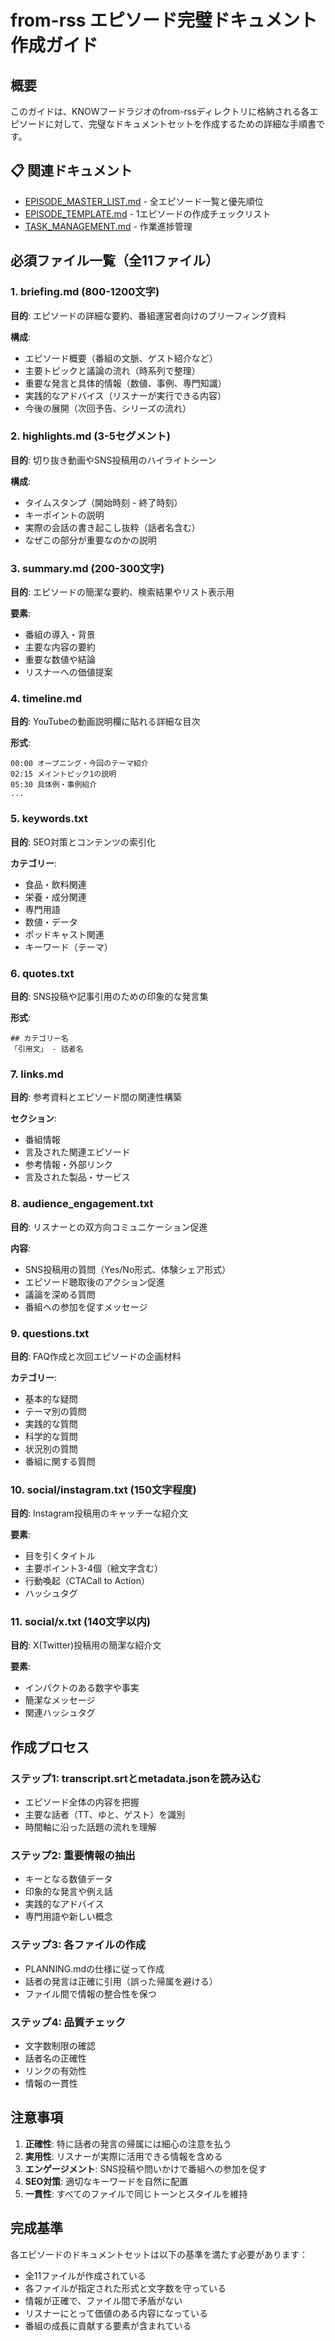 # from-rss エピソード完璧ドキュメント作成ガイド

## 概要
このガイドは、KNOWフードラジオのfrom-rssディレクトリに格納される各エピソードに対して、完璧なドキュメントセットを作成するための詳細な手順書です。

## 📋 関連ドキュメント
- [EPISODE_MASTER_LIST.md](./EPISODE_MASTER_LIST.md) - 全エピソード一覧と優先順位
- [EPISODE_TEMPLATE.md](./EPISODE_TEMPLATE.md) - 1エピソードの作成チェックリスト
- [TASK_MANAGEMENT.md](./TASK_MANAGEMENT.md) - 作業進捗管理

## 必須ファイル一覧（全11ファイル）

### 1. briefing.md (800-1200文字)
**目的**: エピソードの詳細な要約、番組運営者向けのブリーフィング資料

**構成**:
- エピソード概要（番組の文脈、ゲスト紹介など）
- 主要トピックと議論の流れ（時系列で整理）
- 重要な発言と具体的情報（数値、事例、専門知識）
- 実践的なアドバイス（リスナーが実行できる内容）
- 今後の展開（次回予告、シリーズの流れ）

### 2. highlights.md (3-5セグメント)
**目的**: 切り抜き動画やSNS投稿用のハイライトシーン

**構成**:
- タイムスタンプ（開始時刻 - 終了時刻）
- キーポイントの説明
- 実際の会話の書き起こし抜粋（話者名含む）
- なぜこの部分が重要なのかの説明

### 3. summary.md (200-300文字)
**目的**: エピソードの簡潔な要約、検索結果やリスト表示用

**要素**:
- 番組の導入・背景
- 主要な内容の要約
- 重要な数値や結論
- リスナーへの価値提案

### 4. timeline.md
**目的**: YouTubeの動画説明欄に貼れる詳細な目次

**形式**:
```
00:00 オープニング・今回のテーマ紹介
02:15 メイントピック1の説明
05:30 具体例・事例紹介
...
```

### 5. keywords.txt
**目的**: SEO対策とコンテンツの索引化

**カテゴリー**:
- 食品・飲料関連
- 栄養・成分関連
- 専門用語
- 数値・データ
- ポッドキャスト関連
- キーワード（テーマ）

### 6. quotes.txt
**目的**: SNS投稿や記事引用のための印象的な発言集

**形式**:
```
## カテゴリー名
「引用文」 - 話者名
```

### 7. links.md
**目的**: 参考資料とエピソード間の関連性構築

**セクション**:
- 番組情報
- 言及された関連エピソード
- 参考情報・外部リンク
- 言及された製品・サービス

### 8. audience_engagement.txt
**目的**: リスナーとの双方向コミュニケーション促進

**内容**:
- SNS投稿用の質問（Yes/No形式、体験シェア形式）
- エピソード聴取後のアクション促進
- 議論を深める質問
- 番組への参加を促すメッセージ

### 9. questions.txt
**目的**: FAQ作成と次回エピソードの企画材料

**カテゴリー**:
- 基本的な疑問
- テーマ別の質問
- 実践的な質問
- 科学的な質問
- 状況別の質問
- 番組に関する質問

### 10. social/instagram.txt (150文字程度)
**目的**: Instagram投稿用のキャッチーな紹介文

**要素**:
- 目を引くタイトル
- 主要ポイント3-4個（絵文字含む）
- 行動喚起（CTACall to Action）
- ハッシュタグ

### 11. social/x.txt (140文字以内)
**目的**: X(Twitter)投稿用の簡潔な紹介文

**要素**:
- インパクトのある数字や事実
- 簡潔なメッセージ
- 関連ハッシュタグ

## 作成プロセス

### ステップ1: transcript.srtとmetadata.jsonを読み込む
- エピソード全体の内容を把握
- 主要な話者（TT、ゆと、ゲスト）を識別
- 時間軸に沿った話題の流れを理解

### ステップ2: 重要情報の抽出
- キーとなる数値データ
- 印象的な発言や例え話
- 実践的なアドバイス
- 専門用語や新しい概念

### ステップ3: 各ファイルの作成
- PLANNING.mdの仕様に従って作成
- 話者の発言は正確に引用（誤った帰属を避ける）
- ファイル間で情報の整合性を保つ

### ステップ4: 品質チェック
- 文字数制限の確認
- 話者名の正確性
- リンクの有効性
- 情報の一貫性

## 注意事項

1. **正確性**: 特に話者の発言の帰属には細心の注意を払う
2. **実用性**: リスナーが実際に活用できる情報を含める
3. **エンゲージメント**: SNS投稿や問いかけで番組への参加を促す
4. **SEO対策**: 適切なキーワードを自然に配置
5. **一貫性**: すべてのファイルで同じトーンとスタイルを維持

## 完成基準

各エピソードのドキュメントセットは以下の基準を満たす必要があります：
- 全11ファイルが作成されている
- 各ファイルが指定された形式と文字数を守っている
- 情報が正確で、ファイル間で矛盾がない
- リスナーにとって価値のある内容になっている
- 番組の成長に貢献する要素が含まれている
